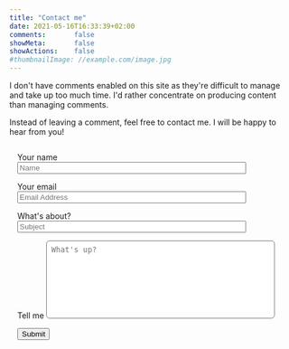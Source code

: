 ```yaml
---
title: "Contact me"
date: 2021-05-16T16:33:39+02:00
comments:       false
showMeta:       false
showActions:    false
#thumbnailImage: //example.com/image.jpg
---
```


I don't have comments enabled on this site as they're difficult to
manage and take up too much time. I'd rather concentrate on producing
content than managing comments.

Instead of leaving a comment, feel free to contact me. I will be happy
to hear from you!

<form name="contact" style="margin-top:2em"
      action="/thank-you/" method="POST"
      data-netlify="true" data-netlify-recaptcha="true">
    <input type="hidden" name="form-name" value="contact" />
    <div style="margin: 1em">
        <label class="post" for="Name">Your name</label>
        <input style="width:85%" id="contact-form-name"
            name="Name" type="text" placeholder="Name"
            required="" autocomplete="off">
    </div>
    <div style="margin: 1em">
        <label class="post" for="Email">Your email</label>
        <input style="width:85%" id="contact-form-email"
            name="Email" type="email" placeholder="Email Address"
            required="" autocomplete="off">
    </div>
    <div style="margin: 1em">
        <label class="post" for="Subject">What's about?</label>
        <input style="width:85%" id="contact-form-subject"
            name="Subject" type="text" placeholder="Subject"
            required="" autocomplete="off">
    </div>
    <div style="margin: 1em">
        <label class="post" for="">Tell me</label>
        <textarea style="width:85%; padding: 1ex; border-width: 1px;
            border-radius: 6px; resize: none"
            id="contact-form-message" name="Message"
            placeholder="What's up?" rows="8"></textarea>
    </div>
    <div style="margin: 1em" data-netlify-recaptcha="true"></div>
    <div style="margin: 1em">
        <button type="submit" class="" value="Submit" id="Form-submit">Submit</button>
    </div>
</form>

